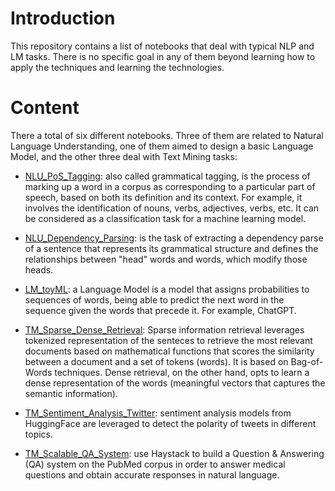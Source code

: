 # Introduction

This repository contains a list of notebooks that deal with typical NLP and LM tasks. There is no specific goal in any of them beyond learning how to apply the techniques and learning the technologies.

# Content
There a total of six different notebooks. Three of them are related to Natural Language Understanding, one of them aimed to design a basic Language Model, and the other three deal with Text Mining tasks:

- [NLU_PoS_Tagging](notebooks/NLU_PoS_Tagging.ipynb): also called grammatical tagging, is the process of marking up a word in a corpus as corresponding to a particular part of speech, based on both its definition and its context. For example, it involves the identification of nouns, verbs, adjectives, verbs, etc. It can be considered as a classification task for a machine learning model.

- [NLU_Dependency_Parsing](notebooks/NLU_Dependency_Parsing.ipynb): is the task of extracting a dependency parse of a sentence that represents its grammatical structure and defines the relationships between "head" words and words, which modify those heads.

- [LM_toyML](notebooks/LM_toyML.ipynb): a Language Model is a model that assigns  probabilities to sequences of words, being able to predict the next word in the sequence given the words that precede it. For example, ChatGPT.

- [TM_Sparse_Dense_Retrieval](notebooks/TM_Sparse_Dense_Retrieval.ipynb): Sparse information retrieval leverages tokenized representation of the senteces to retrieve the most relevant documents based on mathematical functions that scores the similarity between a document and a set of tokens (words). It is based on Bag-of-Words techniques. Dense retrieval, on the other hand, opts to learn a dense representation of the words (meaningful vectors that captures the semantic information).

- [TM_Sentiment_Analysis_Twitter](notebooks/TM_Sentiment_Analysis_Twitter.ipynb): sentiment analysis models from HuggingFace are leveraged to detect the polarity of tweets in different topics.

- [TM_Scalable_QA_System](notebooks/TM_Scalable_QA_System.ipynb): use Haystack to build a Question & Answering (QA) system on the PubMed corpus in order to answer medical questions and obtain accurate responses in natural language.
